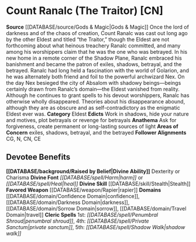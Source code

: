 ﻿---
ability:
- Dexterity
- Charisma
ability_boost:
- Dexterity
- Charisma
alignment: CN
deity:
- '[[DATABASE/deity/Count Ranalc|Count Ranalc]]'
deity_category: Eldest
divine_font: Harm or Heal
domain:
- '[[DATABASE/domain/Confidence Domain|Confidence]]'
- '[[DATABASE/domain/Darkness Domain|Darkness]]'
- '[[DATABASE/domain/Sorrow Domain|Sorrow]]'
- '[[DATABASE/domain/Travel Domain|Travel]]'
favored_weapon: '[[DATABASE/weapon/Rapier|Rapier]]'
follower_alignment:
- N
- CG
- CN
- CE
id: '92'
name: Count Ranalc
rarity: Common
skill:
- '[[DATABASE/skill/Stealth|Stealth]]'
source: '[[DATABASE/source/Gods & Magic|Gods & Magic]]'
type: Deity

---
# Count Ranalc (The Traitor) [CN]

**Source** [[DATABASE/source/Gods & Magic|Gods & Magic]] 
Once the lord of darkness and of the chaos of creation, Count Ranalc was cast out long ago by the other Eldest and titled “the Traitor,” though the Eldest are not forthcoming about what heinous treachery Ranalc committed, and many among his worshippers claim that he was the one who was betrayed. In his new home in a remote corner of the Shadow Plane, Ranalc embraced his banishment and became the patron of exiles, shadows, betrayal, and the betrayed. Ranalc had long held a fascination with the world of Golarion, and he was alternately both friend and foil to the powerful archwizard Nex. On the day Nex besieged the city of Absalom with shadowy beings—beings certainly drawn from Ranalc’s domain—the Eldest vanished from reality. Although he continues to grant spells to his devout worshippers, Ranalc has otherwise wholly disappeared. Theories about his disappearance abound, although they are as obscure and as self-contradictory as the enigmatic Eldest ever was.
**Category** Eldest
**Edicts** Work in shadows, hide your nature and motives, plot betrayals or revenge for betrayals
**Anathema** Ask for forgiveness, create permanent or long-lasting sources of light
**Areas of Concern** exiles, shadows, betrayal, and the betrayed
**Follower Alignments** CG, N, CN, CE

## Devotee Benefits

**[[DATABASE/background/Raised by Belief|Divine Ability]]** Dexterity or Charisma
**Divine Font** _[[DATABASE/spell/Harm|harm]]_ or _[[DATABASE/spell/Heal|heal]]_
**Divine Skill** [[DATABASE/skill/Stealth|Stealth]]
**Favored Weapon** [[DATABASE/weapon/Rapier|rapier]]
**Domains** [[DATABASE/domain/Confidence Domain|confidence]], [[DATABASE/domain/Darkness Domain|darkness]], [[DATABASE/domain/Sorrow Domain|sorrow]], [[DATABASE/domain/Travel Domain|travel]]
**Cleric Spells** 1st: _[[DATABASE/spell/Penumbral Shroud|penumbral shroud]]_, 4th: _[[DATABASE/spell/Private Sanctum|private sanctum]]_, 5th: _[[DATABASE/spell/Shadow Walk|shadow walk]]_